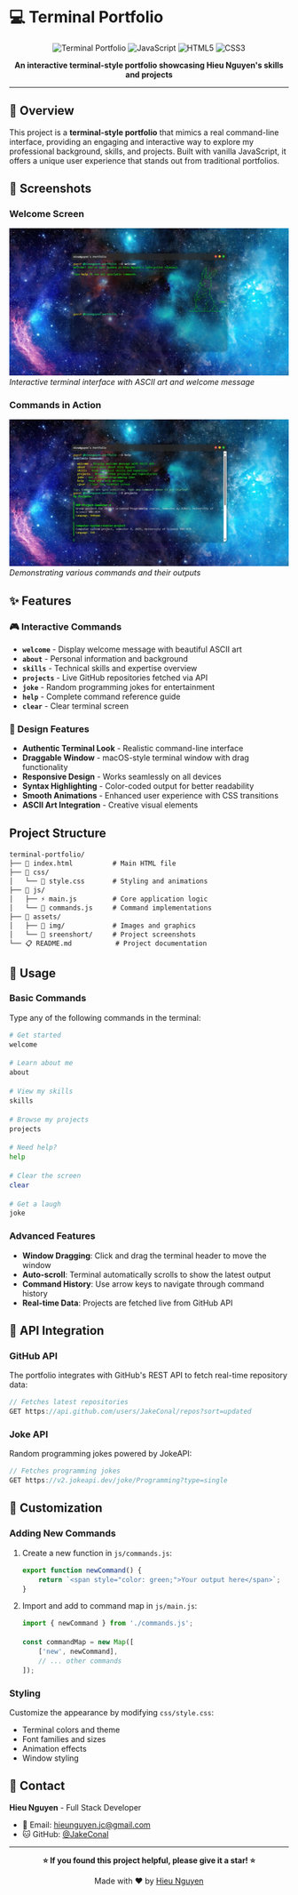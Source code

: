 # 💻 Terminal Portfolio

<div align="center">

![Terminal Portfolio](https://img.shields.io/badge/Portfolio-Terminal%20Style-00ff00?style=for-the-badge&logo=terminal&logoColor=white)
![JavaScript](https://img.shields.io/badge/JavaScript-ES6+-F7DF1E?style=for-the-badge&logo=javascript&logoColor=black)
![HTML5](https://img.shields.io/badge/HTML5-E34F26?style=for-the-badge&logo=html5&logoColor=white)
![CSS3](https://img.shields.io/badge/CSS3-1572B6?style=for-the-badge&logo=css3&logoColor=white)

**An interactive terminal-style portfolio showcasing Hieu Nguyen's skills and projects**


</div>

---

## 🎯 Overview

This project is a **terminal-style portfolio** that mimics a real command-line interface, providing an engaging and interactive way to explore my professional background, skills, and projects. Built with vanilla JavaScript, it offers a unique user experience that stands out from traditional portfolios.

## 📸 Screenshots

### Welcome Screen
![Welcome Screen](./assets/sreenshort/screenshot1.jpeg)
*Interactive terminal interface with ASCII art and welcome message*

### Commands in Action
![Commands Demo](./assets/sreenshort/screenshot2.jpeg)
*Demonstrating various commands and their outputs*

## ✨ Features

### 🎮 Interactive Commands
- **`welcome`** - Display welcome message with beautiful ASCII art
- **`about`** - Personal information and background
- **`skills`** - Technical skills and expertise overview
- **`projects`** - Live GitHub repositories fetched via API
- **`joke`** - Random programming jokes for entertainment
- **`help`** - Complete command reference guide
- **`clear`** - Clear terminal screen

### 🎨 Design Features
- **Authentic Terminal Look** - Realistic command-line interface
- **Draggable Window** - macOS-style terminal window with drag functionality
- **Responsive Design** - Works seamlessly on all devices
- **Syntax Highlighting** - Color-coded output for better readability
- **Smooth Animations** - Enhanced user experience with CSS transitions
- **ASCII Art Integration** - Creative visual elements

##  Project Structure

```
terminal-portfolio/
├── 📄 index.html          # Main HTML file
├── 📁 css/
│   └── 🎨 style.css       # Styling and animations
├── 📁 js/
│   ├── ⚡ main.js         # Core application logic
│   └── 🔧 commands.js     # Command implementations
├── 📁 assets/
│   ├── 📁 img/            # Images and graphics
│   └── 📁 sreenshort/     # Project screenshots
└── 📋 README.md           # Project documentation
```

## 🎯 Usage

### Basic Commands
Type any of the following commands in the terminal:

```bash
# Get started
welcome

# Learn about me
about

# View my skills
skills

# Browse my projects
projects

# Need help?
help

# Clear the screen
clear

# Get a laugh
joke
```

### Advanced Features
- **Window Dragging**: Click and drag the terminal header to move the window
- **Auto-scroll**: Terminal automatically scrolls to show the latest output
- **Command History**: Use arrow keys to navigate through command history
- **Real-time Data**: Projects are fetched live from GitHub API

## 🔌 API Integration

### GitHub API
The portfolio integrates with GitHub's REST API to fetch real-time repository data:

```javascript
// Fetches latest repositories
GET https://api.github.com/users/JakeConal/repos?sort=updated
```

### Joke API
Random programming jokes powered by JokeAPI:

```javascript
// Fetches programming jokes
GET https://v2.jokeapi.dev/joke/Programming?type=single
```

## 🎨 Customization

### Adding New Commands
1. Create a new function in `js/commands.js`:
   ```javascript
   export function newCommand() {
       return `<span style="color: green;">Your output here</span>`;
   }
   ```

2. Import and add to command map in `js/main.js`:
   ```javascript
   import { newCommand } from './commands.js';
   
   const commandMap = new Map([
       ['new', newCommand],
       // ... other commands
   ]);
   ```

### Styling
Customize the appearance by modifying `css/style.css`:
- Terminal colors and theme
- Font families and sizes
- Animation effects
- Window styling

## 📧 Contact

**Hieu Nguyen** - Full Stack Developer

- 📧 Email: [hieunguyen.jc@gmail.com](mailto:hieunguyen.jc@gmail.com)
- 🐱 GitHub: [@JakeConal](https://github.com/JakeConal)


---

<div align="center">

**⭐ If you found this project helpful, please give it a star! ⭐**

Made with ❤️ by [Hieu Nguyen](https://github.com/JakeConal)

</div>
